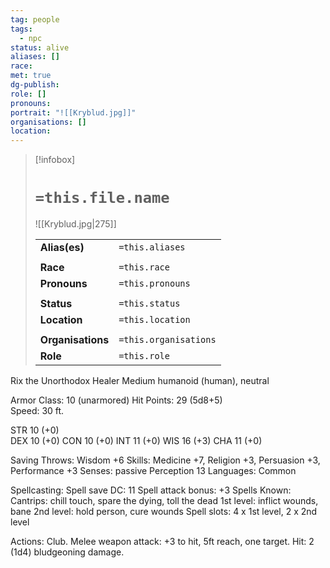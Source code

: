 ```yaml
---
tag: people
tags:
  - npc
status: alive
aliases: []
race: 
met: true
dg-publish: 
role: []
pronouns: 
portrait: "![[Kryblud.jpg]]"
organisations: []
location:
---
```


> [!infobox] 
> 
> # `=this.file.name`
> ![[Kryblud.jpg|275]]
> 
> | | |
> | --- | --- |
> | **Alias(es)** | `=this.aliases` |
> | | | 
> | **Race** | `=this.race` |
> | **Pronouns** | `=this.pronouns` |
> | | | 
> | **Status** | `=this.status` | 
> | **Location** | `=this.location` |
> | | | 
> | **Organisations** | `=this.organisations` |
> | **Role** | `=this.role` |

Rix the Unorthodox Healer Medium humanoid (human), neutral

Armor Class: 10 (unarmored) Hit Points: 29 (5d8+5)  
Speed: 30 ft.

STR 10 (+0)  
DEX 10 (+0) CON 10 (+0) INT 11 (+0) WIS 16 (+3) CHA 11 (+0)

Saving Throws: Wisdom +6 Skills: Medicine +7, Religion +3, Persuasion +3, Performance +3 Senses: passive Perception 13 Languages: Common

Spellcasting: Spell save DC: 11 Spell attack bonus: +3 Spells Known: Cantrips: chill touch, spare the dying, toll the dead 1st level: inflict wounds, bane 2nd level: hold person, cure wounds Spell slots: 4 x 1st level, 2 x 2nd level

Actions: Club. Melee weapon attack: +3 to hit, 5ft reach, one target. Hit: 2 (1d4) bludgeoning damage.
